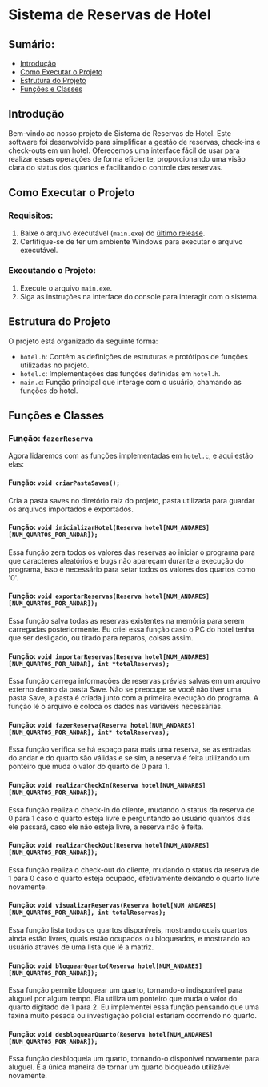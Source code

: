 # Sistema de Reservas de Hotel

## Sumário:
- [Introdução](#introdução)
- [Como Executar o Projeto](#como-executar-o-projeto)
- [Estrutura do Projeto](#estrutura-do-projeto)
- [Funções e Classes](#funções-e-classes)

## Introdução <a name="introdução"></a>

Bem-vindo ao nosso projeto de Sistema de Reservas de Hotel. Este software foi desenvolvido para simplificar a gestão de reservas, check-ins e check-outs em um hotel. Oferecemos uma interface fácil de usar para realizar essas operações de forma eficiente, proporcionando uma visão clara do status dos quartos e facilitando o controle das reservas.

## Como Executar o Projeto <a name="como-executar-o-projeto"></a>

### Requisitos:
1. Baixe o arquivo executável (`main.exe`) do [último release](https://github.com/CSeisOssos/Logica_de_programacao_C/releases/latest).
2. Certifique-se de ter um ambiente Windows para executar o arquivo executável.

### Executando o Projeto:
1. Execute o arquivo `main.exe`.
2. Siga as instruções na interface do console para interagir com o sistema.

## Estrutura do Projeto <a name="estrutura-do-projeto"></a>

O projeto está organizado da seguinte forma:
- `hotel.h`: Contém as definições de estruturas e protótipos de funções utilizadas no projeto.
- `hotel.c`: Implementações das funções definidas em `hotel.h`.
- `main.c`: Função principal que interage com o usuário, chamando as funções do hotel.

## Funções e Classes <a name="funções-e-classes"></a>

### Função: `fazerReserva`
Agora lidaremos com as funções implementadas em `hotel.c`, e aqui estão elas:

#### Função: `void criarPastaSaves();`
Cria a pasta saves no diretório raiz do projeto, pasta utilizada para guardar os arquivos importados e exportados.

#### Função: `void inicializarHotel(Reserva hotel[NUM_ANDARES][NUM_QUARTOS_POR_ANDAR]);`
Essa função zera todos os valores das reservas ao iniciar o programa para que caracteres aleatórios e bugs não apareçam durante a execução do programa, isso é necessário para setar todos os valores dos quartos como '0'.

#### Função: `void exportarReservas(Reserva hotel[NUM_ANDARES][NUM_QUARTOS_POR_ANDAR]);`
Essa função salva todas as reservas existentes na memória para serem carregadas posteriormente. Eu criei essa função caso o PC do hotel tenha que ser desligado, ou tirado para reparos, coisas assim.

#### Função: `void importarReservas(Reserva hotel[NUM_ANDARES][NUM_QUARTOS_POR_ANDAR], int *totalReservas);`
Essa função carrega informações de reservas prévias salvas em um arquivo externo dentro da pasta Save. Não se preocupe se você não tiver uma pasta Save, a pasta é criada junto com a primeira execução do programa. A função lê o arquivo e coloca os dados nas variáveis necessárias.

#### Função: `void fazerReserva(Reserva hotel[NUM_ANDARES][NUM_QUARTOS_POR_ANDAR], int* totalReservas);`
Essa função verifica se há espaço para mais uma reserva, se as entradas do andar e do quarto são válidas e se sim, a reserva é feita utilizando um ponteiro que muda o valor do quarto de 0 para 1.

#### Função: `void realizarCheckIn(Reserva hotel[NUM_ANDARES][NUM_QUARTOS_POR_ANDAR]);`
Essa função realiza o check-in do cliente, mudando o status da reserva de 0 para 1 caso o quarto esteja livre e perguntando ao usuário quantos dias ele passará, caso ele não esteja livre, a reserva não é feita.

#### Função: `void realizarCheckOut(Reserva hotel[NUM_ANDARES][NUM_QUARTOS_POR_ANDAR]);`
Essa função realiza o check-out do cliente, mudando o status da reserva de 1 para 0 caso o quarto esteja ocupado, efetivamente deixando o quarto livre novamente.

#### Função: `void visualizarReservas(Reserva hotel[NUM_ANDARES][NUM_QUARTOS_POR_ANDAR], int totalReservas);`
Essa função lista todos os quartos disponíveis, mostrando quais quartos ainda estão livres, quais estão ocupados ou bloqueados, e mostrando ao usuário através de uma lista que lê a matriz.

#### Função: `void bloquearQuarto(Reserva hotel[NUM_ANDARES][NUM_QUARTOS_POR_ANDAR]);`
Essa função permite bloquear um quarto, tornando-o indisponível para aluguel por algum tempo. Ela utiliza um ponteiro que muda o valor do quarto digitado de 1 para 2. Eu implementei essa função pensando que uma faxina muito pesada ou investigação policial estariam ocorrendo no quarto.

#### Função: `void desbloquearQuarto(Reserva hotel[NUM_ANDARES][NUM_QUARTOS_POR_ANDAR]);`
Essa função desbloqueia um quarto, tornando-o disponível novamente para aluguel. É a única maneira de tornar um quarto bloqueado utilizável novamente.
